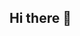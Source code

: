 ## Hi there 👋

<!--
**Jjunyeong/Jjunyeong** is a ✨ _special_ ✨ repository because its `README.md` (this file) appears on your GitHub profile.

Here are some ideas to get you started:

- 🔭 I’m currently working on ...chosun univ
- 🌱 I’m currently learning ...computer language
- 👯 I’m looking to collaborate on ...my friends
- 🤔 I’m looking for help with ...
- 💬 Ask me about ...anything
- 📫 How to reach me: ...email junyeong1000@naver.com
- 😄 Pronouns: ...
- ⚡ Fun fact: ...I'm 23 years old
-->
